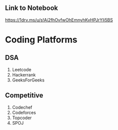 ## Link to Notebook
https://1drv.ms/u/s!Ai2fhOvfwOhEmnyhKvHPJrYIi5BS


# Coding Platforms

## DSA
1. Leetcode
2. Hackerrank
3. GeeksForGeeks

## Competitive
1. Codechef
2. Codeforces
3. Topcoder
4. SPOJ